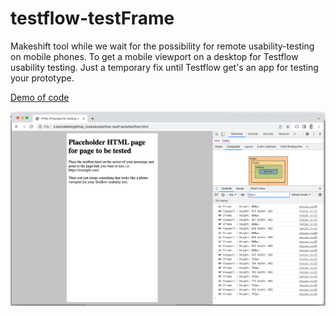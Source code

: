 # testflow-testFrame
Makeshift tool while we wait for the possibility for remote usability-testing on mobile phones. To get a mobile viewport on a desktop for Testflow usability testing. Just a temporary fix until Testflow get's an app for testing your prototype.

[Demo of code](https://eklem.github.io/testflow-testFrame/testflow.html)

![resizing iframe when necessary](https://github.com/eklem/testflow-testFrame/blob/trunk/testflow-testframe.png)

